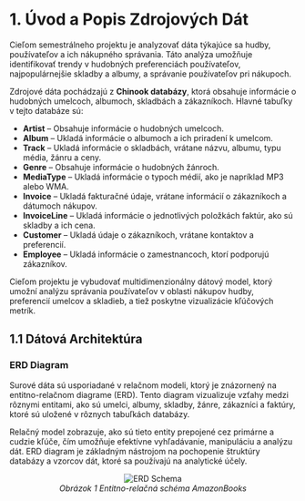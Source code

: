 # 1. Úvod a Popis Zdrojových Dát

Cieľom semestrálneho projektu je analyzovať dáta týkajúce sa hudby, používateľov a ich nákupného správania. Táto analýza umožňuje identifikovať trendy v hudobných preferenciách používateľov, najpopulárnejšie skladby a albumy, a správanie používateľov pri nákupoch.

Zdrojové dáta pochádzajú z **Chinook databázy**, ktorá obsahuje informácie o hudobných umelcoch, albumoch, skladbách a zákazníkoch. Hlavné tabuľky v tejto databáze sú:

- **Artist** – Obsahuje informácie o hudobných umelcoch.
- **Album** – Ukladá informácie o albumoch a ich priradení k umelcom.
- **Track** – Ukladá informácie o skladbách, vrátane názvu, albumu, typu média, žánru a ceny.
- **Genre** – Obsahuje informácie o hudobných žánroch.
- **MediaType** – Ukladá informácie o typoch médií, ako je napríklad MP3 alebo WMA.
- **Invoice** – Ukladá fakturačné údaje, vrátane informácií o zákazníkoch a dátumoch nákupov.
- **InvoiceLine** – Ukladá informácie o jednotlivých položkách faktúr, ako sú skladby a ich cena.
- **Customer** – Ukladá údaje o zákazníkoch, vrátane kontaktov a preferencií.
- **Employee** – Ukladá informácie o zamestnancoch, ktorí podporujú zákazníkov.

Cieľom projektu je vybudovať multidimenzionálny dátový model, ktorý umožní analýzu správania používateľov v oblasti nákupov hudby, preferencií umelcov a skladieb, a tiež poskytne vizualizácie kľúčových metrík.

## 1.1 Dátová Architektúra

### ERD Diagram

Surové dáta sú usporiadané v relačnom modeli, ktorý je znázornený na entitno-relačnom diagrame (ERD). Tento diagram vizualizuje vzťahy medzi rôznymi entitami, ako sú umelci, albumy, skladby, žánre, zákazníci a faktúry, ktoré sú uložené v rôznych tabuľkách databázy.

Relačný model zobrazuje, ako sú tieto entity prepojené cez primárne a cudzie kľúče, čím umožňuje efektívne vyhľadávanie, manipuláciu a analýzu dát. ERD diagram je základným nástrojom na pochopenie štruktúry databázy a vzorcov dát, ktoré sa používajú na analytické účely.

<p align="center">
  <img src="https://github.com/JKabathova/AmazonBooks-ETL/blob/master/erd_schema.png" alt="ERD Schema">
  <br>
  <em>Obrázok 1 Entitno-relačná schéma AmazonBooks</em>
</p>


